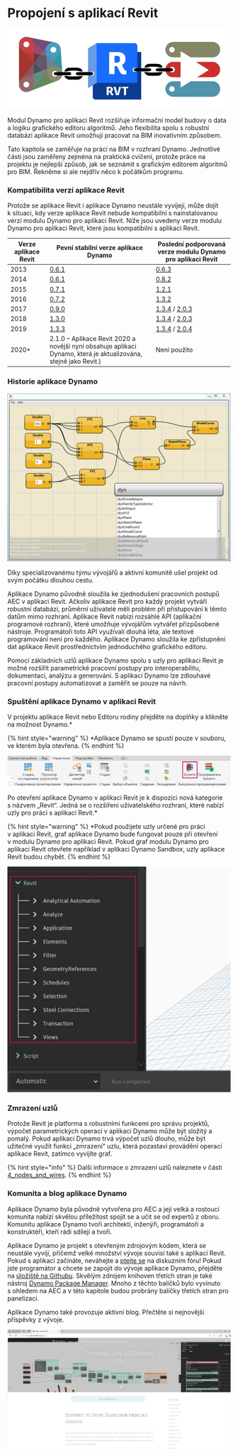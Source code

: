 # Propojení s aplikací Revit

![](images/1/revitconnectionlink.jpg)

Modul Dynamo pro aplikaci Revit rozšiřuje informační model budovy o data a logiku grafického editoru algoritmů. Jeho flexibilita spolu s robustní databázi aplikace Revit umožňují pracovat na BIM inovativním způsobem.

Tato kapitola se zaměřuje na práci na BIM v rozhraní Dynamo. Jednotlivé části jsou zaměřeny zejména na praktická cvičení, protože práce na projektu je nejlepší způsob, jak se seznámit s grafickým editorem algoritmů pro BIM. Řekněme si ale nejdřív něco k počátkům programu.

### Kompatibilita verzí aplikace Revit

Protože se aplikace Revit i aplikace Dynamo neustále vyvíjejí, může dojít k situaci, kdy verze aplikace Revit nebude kompatibilní s nainstalovanou verzí modulu Dynamo pro aplikaci Revit. Níže jsou uvedeny verze modulu Dynamo pro aplikaci Revit, které jsou kompatibilní s aplikací Revit.

| Verze aplikace Revit | Pevní stabilní verze aplikace Dynamo                                                       | Poslední podporovaná verze modulu Dynamo pro aplikaci Revit                                                                                                                                |
| ------------- | --------------------------------------------------------------------------------- | ---------------------------------------------------------------------------------------------------------------------------------------------------------------------- |
| 2013          | [0.6.1](https://downloads.dynamobuilds.com/DynamoInstall0.6.1.exe) | [0.6.3](https://downloads.dynamobuilds.com/DynamoInstall0.6.3.exe)                                                                                      |
| 2014          | [0.6.1](https://downloads.dynamobuilds.com/DynamoInstall0.6.1.exe) | [0.8.2](https://downloads.dynamobuilds.com/DynamoInstall0.8.2.exe)                                                                                      |
| 2015          | [0.7.1](https://downloads.dynamobuilds.com/DynamoInstall0.7.1.exe) | [1.2.1](https://downloads.dynamobuilds.com/DynamoInstall1.2.1.exe)                                                                                      |
| 2016          | [0.7.2](https://downloads.dynamobuilds.com/DynamoInstall0.7.2.exe) | [1.3.2](https://downloads.dynamobuilds.com/DynamoInstall1.3.2.exe)                                                                                      |
| 2017          | [0.9.0](https://downloads.dynamobuilds.com/DynamoInstall0.9.0.exe) | [1.3.4](https://downloads.dynamobuilds.com/DynamoInstall1.3.4.exe) / [2.0.3](https://downloads.dynamobuilds.com/DynamoInstall2.0.3.exe) |
| 2018          | [1.3.0](https://downloads.dynamobuilds.com/DynamoInstall1.3.0.exe) | [1.3.4](https://downloads.dynamobuilds.com/DynamoInstall1.3.4.exe) / [2.0.3](https://downloads.dynamobuilds.com/DynamoInstall2.0.3.exe) |
| 2019          | [1.3.3](https://downloads.dynamobuilds.com/DynamoInstall1.3.3.exe) | [1.3.4](https://downloads.dynamobuilds.com/DynamoInstall1.3.4.exe) / [2.0.4](https://downloads.dynamobuilds.com/DynamoInstall2.0.4.exe) |
| 2020+         | 2.1.0 – Aplikace Revit 2020 a novější nyní obsahuje aplikaci Dynamo, která je aktualizována, stejně jako Revit.)      | Není použito                                                                                                                                                                    |

### Historie aplikace Dynamo

![Historie](images/1/earlyScreenshot.jpg)

Díky specializovanému týmu vývojářů a aktivní komunitě ušel projekt od svým počátku dlouhou cestu.

Aplikace Dynamo původně sloužila ke zjednodušení pracovních postupů AEC v aplikaci Revit. Ačkoliv aplikace Revit pro každý projekt vytváří robustní databázi, průměrní uživatelé měli problém při přistupování k těmto datům mimo rozhraní. Aplikace Revit nabízí rozsáhlé API (aplikační programové rozhraní), které umožňuje vývojářům vytvářet přizpůsobené nástroje. Programátoři toto API využívali dlouhá léta, ale textové programování není pro každého. Aplikace Dynamo sloužila ke zpřístupnění dat aplikace Revit prostřednictvím jednoduchého grafického editoru.

Pomocí základních uzlů aplikace Dynamo spolu s uzly pro aplikaci Revit je možné rozšířit parametrické pracovní postupy pro interoperabilitu, dokumentaci, analýzu a generování. S aplikací Dynamo lze zdlouhavé pracovní postupy automatizovat a zaměřit se pouze na návrh.

### Spuštění aplikace Dynamo v aplikaci Revit

V projektu aplikace Revit nebo Editoru rodiny přejděte na doplňky a klikněte na možnost Dynamo.*

{% hint style="warning" %}
 *Aplikace Dynamo se spustí pouze v souboru, ve kterém byla otevřena. 
{% endhint %} 

![](<images/1/launchdynamofromrevit (1).jpg>)

Po otevření aplikace Dynamo v aplikaci Revit je k dispozici nová kategorie s názvem „Revit“. Jedná se o rozšíření uživatelského rozhraní, které nabízí uzly pro práci s aplikací Revit.*

{% hint style="warning" %}
 *Pokud použijete uzly určené pro práci v aplikaci Revit, graf aplikace Dynamo bude fungovat pouze při otevření v modulu Dynamo pro aplikaci Revit. Pokud graf modulu Dynamo pro aplikaci Revit otevřete například v aplikaci Dynamo Sandbox, uzly aplikace Revit budou chybět. 
{% endhint %} 

![](images/1/revitconnection-runningdynamoinrevit02.jpg)

### Zmrazení uzlů

Protože Revit je platforma s robustními funkcemi pro správu projektů, výpočet parametrických operací v aplikaci Dynamo může být složitý a pomalý. Pokud aplikaci Dynamo trvá výpočet uzlů dlouho, může být užitečné využít funkci „zmrazení“ uzlu, která pozastaví provádění operací aplikace Revit, zatímco vyvíjíte graf.

{% hint style="info" %}
 Další informace o zmrazení uzlů naleznete v části [4_nodes_and_wires](../4\_nodes\_and\_wires/ "mention"). 
{% endhint %} 

### Komunita a blog aplikace Dynamo

Aplikace Dynamo byla původně vytvořena pro AEC a její velká a rostoucí komunita nabízí skvělou příležitost spojit se a učit se od expertů z oboru. Komunitu aplikace Dynamo tvoří architekti, inženýři, programátoři a konstruktéři, kteří rádi sdílejí a tvoří.

Aplikace Dynamo je projekt s otevřeným zdrojovým kódem, která se neustále vyvíjí, přičemž velké množství vývoje souvisí také s aplikací Revit. Pokud s aplikací začínáte, neváhejte a [ptejte se](http://dynamobim.org/forums/forum/dyn/) na diskuzním fóru! Pokud jste programátor a chcete se zapojit do vývoje aplikace Dynamo, přejděte na [úložiště na Githubu](https://github.com/DynamoDS/Dynamo). Skvělým zdrojem knihoven třetích stran je také nástroj [Dynamo Package Manager](http://dynamopackages.com). Mnoho z těchto balíčků bylo vyvinuto s ohledem na AEC a v této kapitole budou probrány balíčky třetích stran pro panelizaci.

Aplikace Dynamo také provozuje aktivní blog. Přečtěte si nejnovější příspěvky z vývoje.

![Blog](images/1/blog.png)
